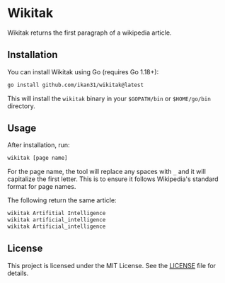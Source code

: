 # Wikitak

Wikitak returns the first paragraph of a wikipedia article.

## Installation

You can install Wikitak using Go (requires Go 1.18+):

```sh
go install github.com/ikan31/wikitak@latest
```

This will install the `wikitak` binary in your `$GOPATH/bin` or `$HOME/go/bin` directory.

## Usage

After installation, run:

```sh
wikitak [page name]
```

For the page name, the tool will replace any spaces with `_` and it will capitalize the first letter. This is to ensure it follows Wikipedia's standard format for page names. 

The following return the same article:

``` sh
wikitak Artifitial Intelligence 
wikitak artificial_intelligence
wikitak Artificial_intelligence
```

## License

This project is licensed under the MIT License. See the [LICENSE](LICENSE) file for details.

